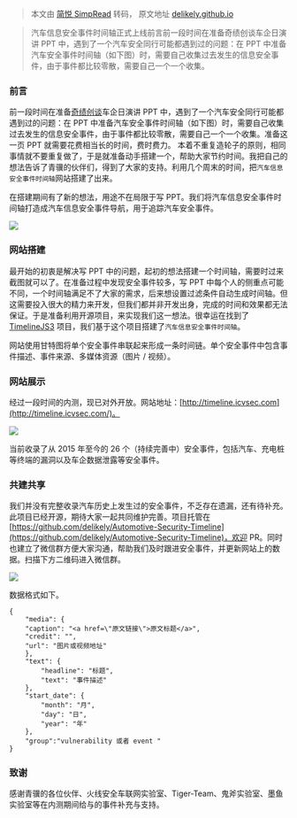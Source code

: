 > 本文由 [简悦 SimpRead](http://ksria.com/simpread/) 转码， 原文地址 [delikely.github.io](https://delikely.github.io/2021/06/24/Automotive-Security-Timeline/)

> 汽车信息安全事件时间轴正式上线前言前一段时间在准备奇绩创谈车企日演讲 PPT 中，遇到了一个汽车安全同行可能都遇到过的问题：在 PPT 中准备汽车安全事件时间轴（如下图）时，需要自己收集过去发生的信息安全事件，由于事件都比较零散，需要自己一个一个收集。

### [](#前言 "前言")前言

前一段时间在准备[奇绩创谈](https://www.miracleplus.com/)车企日演讲 PPT 中，遇到了一个汽车安全同行可能都遇到过的问题：在 PPT 中准备汽车安全事件时间轴（如下图）时，需要自己收集过去发生的信息安全事件，由于事件都比较零散，需要自己一个一个收集。准备这一页 PPT 就需要花费相当长的时间，费时费力。 本着不重复造轮子的原则，相同事情就不要重复做了，于是就准备动手搭建一个，帮助大家节约时间。我把自己的想法告诉了青骥的伙伴们，得到了大家的支持。利用几个周末的时间，把`汽车信息安全事件时间轴`网站搭建了出来。

在搭建期间有了新的想法，用途不在局限于写 PPT。我们将汽车信息安全事件时间轴打造成汽车信息安全事件导航，用于追踪汽车安全事件。

![](https://delikely.github.io/2021/06/24/Automotive-Security-Timeline/image-20210619222950519.png)

### [](#网站搭建 "网站搭建")网站搭建

最开始的初衷是解决写 PPT 中的问题，起初的想法搭建一个时间轴，需要时过来截图就可以了。在准备过程中发现安全事件较多，写 PPT 中每个人的侧重点可能不同，一个时间轴满足不了大家的需求，后来想设置过滤条件自动生成时间轴。但这需要投入很大的精力来开发，但我们都并非开发出身，完成的时间和效果都无法保证。于是准备利用开源项目，来实现我们这一想法。很幸运在找到了 [TimelineJS3](https://github.com/NUKnightLab/TimelineJS3) 项目，我们基于这个项目搭建了`汽车信息安全事件时间轴`。

网站使用甘特图将单个安全事件串联起来形成一条时间链。单个安全事件中包含事件描述、事件来源、多媒体资源（图片 / 视频）。

### [](#网站展示 "网站展示")网站展示

经过一段时间的内测，现已对外开放。网站地址：[http://timeline.icvsec.com](http://timeline.icvsec.com/)。

![](https://delikely.github.io/2021/06/24/Automotive-Security-Timeline/image-20210619232258542.png)

当前收录了从 2015 年至今的 26 个（持续完善中）安全事件，包括汽车、充电桩等终端的漏洞以及车企数据泄露等安全事件。

### [](#共建共享 "共建共享")共建共享

我们并没有完整收录汽车历史上发生过的安全事件，不乏存在遗漏，还有待补充。此项目已经开源，期待大家一起共同维护完善。项目托管在 [https://github.com/delikely/Automotive-Security-Timeline](https://github.com/delikely/Automotive-Security-Timeline)，欢迎 PR。同时也建立了微信群方便大家沟通，帮助我们及时跟进安全事件，并更新网站上的数据。扫描下方二维码进入微信群。

![](https://delikely.github.io/2021/06/24/Automotive-Security-Timeline/image-20210620095456387.png)

数据格式如下。

```
{
	"media": {
	"caption": "<a href=\"原文链接\">原文标题</a>",
	"credit": "",
	"url": "图片或视频地址"
	},
	"text": {
		"headline": "标题",
		"text": "事件描述"
	},
	"start_date": {
		"month": "月",
		"day": "日",
		"year": "年"
	},
	"group":"vulnerability 或者 event "
}
```

### [](#致谢 "致谢")致谢

感谢青骥的各位伙伴、火线安全车联网实验室、Tiger-Team、鬼斧实验室、墨鱼实验室等在内测期间给与的事件补充与支持。
